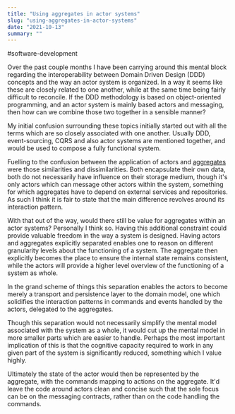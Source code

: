 ```yaml
---
title: "Using aggregates in actor systems"
slug: "using-aggregates-in-actor-systems"
date: "2021-10-13"
summary: ""
---
```


#software-development

Over the past couple months I have been carrying around this mental block regarding the interoperability between Domain Driven Design (DDD) concepts and the way an actor system is organized. In a way it seems like these are closely related to one another, while at the same time being fairly difficult to reconcile. If the DDD methodology is based on object-oriented programming, and an actor system is mainly based actors and messaging, then how can we combine those two together in a sensible manner?

My initial confusion surrounding these topics initially started out with all the terms which are so closely associated with one another. Usually DDD, event-sourcing, CQRS and also actor systems are mentioned together, and would be used to compose a fully functional system.

Fuelling to the confusion between the application of actors and [aggregates](https://martinfowler.com/bliki/DDD_Aggregate.html) were those similarities and dissimilarities. Both encapsulate their own data, both do not necessarily have influence on their storage medium, though it's only actors which can message other actors within the system, something for which aggregates have to depend on external services and repositories. As such I think it is fair to state that the main difference revolves around its interaction pattern.

With that out of the way, would there still be value for aggregates within an actor systems? Personally I think so. Having this additional constraint could provide valuable freedom in the way a system is designed. Having actors and aggregates explicitly separated enables one to reason on different granularity levels about the functioning of a system. The aggregate then explicitly becomes the place to ensure the internal state remains consistent, while the actors will provide a higher level overview of the functioning of a system as whole.

In the grand scheme of things this separation enables the actors to become merely a transport and persistence layer to the domain model, one which solidifies the interaction patterns in commands and events handled by the actors, delegated to the aggregates.

Though this separation would not necessarily simplify the mental model associated with the system as a whole, it would cut up the mental model in more smaller parts which are easier to handle. Perhaps the most important implication of this is that the cognitive capacity required to work in any given part of the system is significantly reduced, something which I value highly.

Ultimately the state of the actor would then be represented by the aggregate, with the commands mapping to actions on the aggregate. It'd leave the code around actors clean and concise such that the sole focus can be on the messaging contracts, rather than on the code handling the commands.

